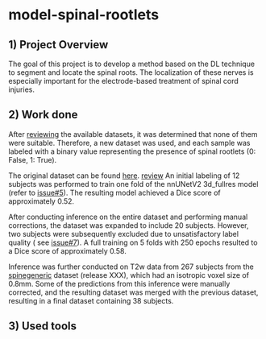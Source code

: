# model-spinal-rootlets

## 1) Project Overview

The goal of this project is to develop a method based on the DL technique to segment and locate the spinal roots.
The localization of these nerves is especially important for the electrode-based treatment of spinal cord injuries.

## 2) Work done

After [reviewing](https://github.com/ivadomed/model-spinal-rootlets/issues/1#issue-1706345176) the available datasets,
it was determined that none of them were suitable.
Therefore, a new dataset was used, and each sample was labeled with a binary value representing the presence of
spinal rootlets (0: False, 1: True).

The original dataset can be
found [here](https://openneuro.org/datasets/ds004507/versions/1.0.1). [review](https://github.com/ivadomed/model-spinal-rootlets/issues/1#issue-1706345176)
An initial labeling of 12 subjects was performed to train one fold of the nnUNetV2 3d_fullres model (refer
to [issue#5](https://github.com/ivadomed/model-spinal-rootlets/issues/5)).
The resulting model achieved a Dice score of approximately 0.52.

After conducting inference on the entire dataset and performing manual corrections, the dataset was expanded to include
20 subjects. However, two subjects were subsequently excluded due to unsatisfactory label quality (
see [issue#7](https://github.com/ivadomed/model-spinal-rootlets/issues/7)).
A full training on 5 folds with 250 epochs resulted to a Dice score of approximately 0.58.

Inference was further conducted on T2w data from 267 subjects from
the [spinegeneric](https://github.com/spine-generic/data-multi-subject#spine-generic-public-database-multi-subject)
dataset (release XXX), which had an isotropic voxel size of 0.8mm. Some of the predictions from this inference were manually
corrected, and the resulting dataset was merged with the previous dataset, resulting in a final dataset containing 38
subjects.

## 3) Used tools 
